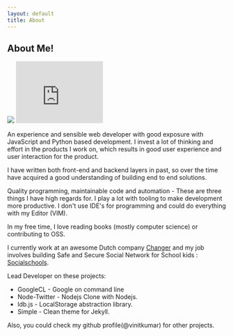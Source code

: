 ```yaml
---
layout: default
title: About
---
```

## About Me!
<img src="https://avatars3.githubusercontent.com/u/537678?s=460" class="profile-pic">
<iframe src="http://githubbadge.appspot.com/vinitkumar?s=1&a=0" style="border: 0;height: 142px;width: 200px;overflow: hidden;" frameBorder="0"></iframe>

An experience and sensible web developer with good exposure with JavaScript and Python based development. I invest a lot of thinking and effort in the products I work on, which results in good user experience and user interaction for the product.

I have written both front-end and backend layers in past, so over the time have acquired a good understanding of building end to end solutions.

Quality programming, maintainable code and automation - These are three things I have high regards for. I play a lot with tooling to make development more productive. I don't use IDE's for programming and could do everything with my Editor (VIM).

In my free time, I love reading books (mostly computer science) or contributing to OSS.

I currently work at an awesome Dutch company
[Changer](http://changer.nl) and my job involves building Safe and
Secure Social Network for School kids : [Socialschools](http://www.socialschools.nl/en/). 

Lead Developer on these projects:

- GoogleCL - Google on command line
- Node-Twitter - Nodejs Clone with Nodejs.
- ldb.js - LocalStorage abstraction library.
- Simple - Clean theme for Jekyll.

Also, you could check my github profile(@vinitkumar) for other projects.
